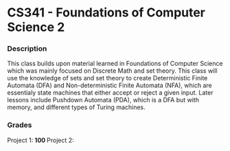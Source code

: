 # CS341 - Foundations of Computer Science 2

### Description
This class builds upon material learned in Foundations of Computer Science which was mainly focused on Discrete Math and set theory. This class will use the knowledge of sets and set theory to create Deterministic Finite Automata (DFA) and Non-deterministic Finite Automata (NFA), which are essentialy state machines that either accept or reject a given input. Later lessons include Pushdown Automata (PDA), which is a DFA but with memory, and different types of Turing machines.

### Grades

Project 1: <b> 100 </b>
Project 2: <b> </b>
